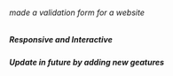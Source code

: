 ###### made a validation form for a website

##### Responsive and Interactive

##### Update in future by adding new geatures
